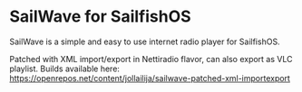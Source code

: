 SailWave for SailfishOS
=

SailWave is a simple and easy to use internet radio player for SailfishOS.

Patched with XML import/export in Nettiradio flavor, can also export as VLC playlist. Builds available here: https://openrepos.net/content/jollailija/sailwave-patched-xml-importexport
